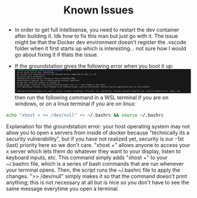 # <p style="text-align: center;"> Known Issues</p>


- In order to get full Intellisense, you need to restart the dev container after building it. Idk how to fix this man but just go with it. The issue might be that the Docker dev environment doesn't register the .vscode folder when it first starts up which is interesting... not sure how I would go about fixing it if thats the issue.



- If the groundstation gives the following error when you boot it up: 
![groundstation_error1](images/known_issues_groundstation_error1.png) then run the following command in a WSL terminal if you are on windows, or on a linux terminal if you are on linux: 

```sh
echo "xhost + >> /dev/null" >> ~/.bashrc && source ~/.bashrc
```

Explanation for the groundstation error: 
your host operating system may not allow you to open x servers from inside of docker because "technically its a security vulnerability", but if you have not realized yet, security is our -1st (last) priority here so we don't care. "xhost +" allows anyone to access your x server which lets them do whatever they want to your display, listen to keyboard inputs, etc. This command simply adds "xhost +" to your ~/.bashrc file, which is a series of bash commands that are run whenever your terminal opens. Then, the script runs the ~/.bashrc file to apply the changes.  ">> /dev/null" simply makes it so that the command doesn't print anything; this is not necessary at all but is nice so you don't have to see the same message everytime you open a terminal. 